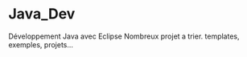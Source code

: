 # Java_Dev
Développement Java avec Eclipse
Nombreux projet a trier.
templates, exemples, projets...
